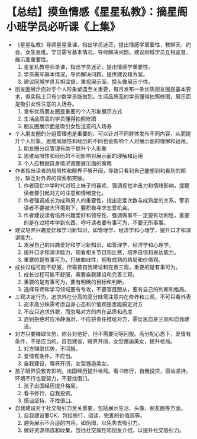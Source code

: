 # 【总结】摸鱼情感《星星私教》：摘星阁小班学员必听课《上集》

-   《星星私教》导师星星录课，指出学员迷茫，提出情感学重要性，教聊天、约会、女生思维。学员需写基本情况，导师解决问题。建议同城学员互相监督，展示面重要性。
    1.  星星私教导师录课，指出学员迷茫，提出情感学重要性。
    2.  学员需写基本情况，导师解决问题，提供建议和方案。
    3.  建议同城学员互相监督，重视展示面，换头像展示个性。
-   朋友圈展示面对于个人形象塑造至关重要，每月发布一条优质朋友圈是基本要求，但实际上只有少数学员能做到。生活品质高的学员懂得拍照修图，展示面是吸引女性注意的入场券。
    1.  发布优质朋友圈是重要的个人形象展示方式
    2.  生活品质高的学员懂得拍照修图
    3.  朋友圈展示面是吸引女性注意的入场券
-   个人朋友圈的分组管理也是重要的，可以针对不同群体发布不同内容，从而提升个人形象。思维局限性和经历的不同也会影响个人对展示面的理解和运用。
    1.  朋友圈分组管理有助于提升个人形象
    2.  思维局限性和经历的不同影响对展示面的理解和运用
    3.  个人应根据自身情况调整展示面的策略
-   作者指出读者的局限性和眼界不够开阔，导致只看到自己能想到和看到的部分，缺乏对外界的探索和突破。
    1.  作者回忆中学时代对班上妹子的喜欢，强调视觉冲击力和情绪影响，提醒读者要引起对方的注意和情绪变化。
    2.  作者强调成长为成熟男人的重要性，指出恋爱次数与成熟度的关系，警示读者不要被大环境剩下，要积极寻求恋爱机会。
    3.  作者建议读者培养兴趣爱好和领导性，强调做事不一定要有功利性，重要的是在过程中学到东西，呼吁读者要有事可为，不要无所事事。
-   建议培养兴趣爱好和学习新知识，如管理学、经济学和心理学，提升口才和演讲能力。
    1.  发展自己的兴趣爱好和学习新知识，如管理学、经济学和心理学。
    2.  提升口才和演讲能力，观看相关节目和比赛，培养自信和表达能力。
    3.  重要的是有事可为，打破曲线性，拥有成熟的格局和价值观。
-   成长过程可能不舒服，但需要自我建设和完善三观，重要的是有事可为。
    1.  成长过程可能不舒服，需要自我建设和完善三观。
    2.  重要的是有事可为，要有明确的目标和判断。
    3.  选择导师和学习领域要有专攻，不要盲目跟从，要有自己的判断和格局。
-   三观决定行为，追求外在分高的高分妹需注意内在修养和三观，不可只看外表
    1.  追求高分妹需考虑自身心态和价值观是否能搞定对方
    2.  不应只追求外貌，而忽略对方的内在品质和态度
    3.  遇到拒绝时应冷静面对，不应将责任推给对方，需反思自身三观和自我建设。
-   对方只要赚取优势，你会对他好，但不需要同等回报。高分配心态下，爱情有条件，不是应当的。自我建设，眼界开阔，女型邂逅美女，提升格局。
    1.  对方赚取优势，不回报。
    2.  爱情有条件，不应当。
    3.  自我建设，眼界开阔，女型邂逅美女。
-   孩子眼界受教育影响，出国经历提升格局。看书修行，自我投资，搭讪坚持。环境不行也要努力，不要找借口。
    1.  孩子出国经历提升格局。
    2.  看书修行，自我投资。
    3.  搭讪坚持，不找借口。
-   自我建设对于社交吸引力至关重要，包括展示生活、头像、朋友圈等方面。
    1.  自我建设要OK，包括旅行、阅读、完善的价值观等。
    2.  避免展示不合适的内容，如伪图，以免失去吸引力。
    3.  做好资源筛选和收集，包括社交属性和朋友介绍，以提升社交吸引力。